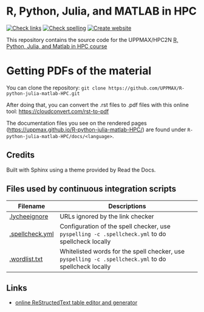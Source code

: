 # R, Python, Julia, and MATLAB in HPC

[![Check links](https://github.com/UPPMAX/R-python-julia-matlab-HPC/actions/workflows/check_links.yaml/badge.svg?branch=main)](https://github.com/UPPMAX/R-python-julia-matlab-HPC/actions/workflows/check_links.yaml)
[![Check spelling](https://github.com/UPPMAX/R-python-julia-matlab-HPC/actions/workflows/check_spelling.yaml/badge.svg?branch=main)](https://github.com/UPPMAX/R-python-julia-matlab-HPC/actions/workflows/check_spelling.yaml)
[![Create website](https://github.com/UPPMAX/R-python-julia-matlab-HPC/actions/workflows/create_website.yaml/badge.svg?branch=main)](https://github.com/UPPMAX/R-python-julia-matlab-HPC/actions/workflows/create_website.yaml)

This repository contains the source code for the UPPMAX/HPC2N [R, Python, Julia, and Matlab in HPC course](https://uppmax.github.io/R-python-julia-matlab-HPC/)

# Getting PDFs of the material

You can clone the repository: ``git clone https://github.com/UPPMAX/R-python-julia-matlab-HPC.git``

After doing that, you can convert the .rst files to .pdf files with this online tool: https://cloudconvert.com/rst-to-pdf 

The documentation files you see on the rendered pages (https://uppmax.github.io/R-python-julia-matlab-HPC/) are found under ``R-python-julia-matlab-HPC/docs/<language>``.

## Credits

Built with Sphinx using a theme provided by Read the Docs. 

## Files used by continuous integration scripts

Filename                           |Descriptions
-----------------------------------|------------------------------------------------------------------------------------------------------
[.lycheeignore](.lycheeignore)     |URLs ignored by the link checker
[.spellcheck.yml](.spellcheck.yml) |Configuration of the spell checker, use `pyspelling -c .spellcheck.yml` to do spellcheck locally
[.wordlist.txt](.wordlist.txt)     |Whitelisted words for the spell checker, use `pyspelling -c .spellcheck.yml` to do spellcheck locally

## Links

 * [online ReStructedText table editor and generator](https://tableconvert.com/restructuredtext-generator)

